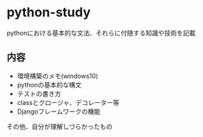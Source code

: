 # python-study
pythonにおける基本的な文法、それらに付随する知識や技術を記載

## 内容

- 環境構築のメモ(windows10)
- pythonの基本的な構文
- テストの書き方
- classとクロージャ、デコレーター等
- Djangoフレームワークの機能

その他、自分が理解しづらかったもの
